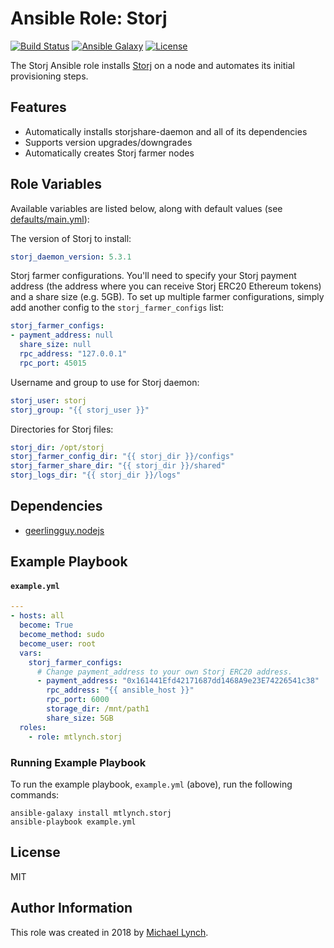 # Ansible Role: Storj

[![Build Status](https://travis-ci.org/mtlynch/ansible-role-storj.svg?branch=master)](https://travis-ci.org/mtlynch/ansible-role-storj)
[![Ansible Galaxy](https://img.shields.io/badge/ansible--galaxy-storj-blue.svg?style=flat-square)](https://galaxy.ansible.com/mtlynch/storj)
[![License](http://img.shields.io/:license-mit-blue.svg?style=flat-square)](LICENSE)

The Storj Ansible role installs [Storj](https://storj.io/) on a node and automates its initial provisioning steps.

## Features

* Automatically installs storjshare-daemon and all of its dependencies
* Supports version upgrades/downgrades
* Automatically creates Storj farmer nodes

## Role Variables

Available variables are listed below, along with default values (see [defaults/main.yml](defaults/main.yml)):

The version of Storj to install:

```yaml
storj_daemon_version: 5.3.1
```

Storj farmer configurations. You'll need to specify your Storj payment address (the address where you can receive Storj ERC20 Ethereum tokens) and a share size (e.g. 5GB). To set up multiple farmer configurations, simply add another config to the `storj_farmer_configs` list:

```yaml
storj_farmer_configs:
- payment_address: null
  share_size: null
  rpc_address: "127.0.0.1"
  rpc_port: 45015
```

Username and group to use for Storj daemon:

```yaml
storj_user: storj
storj_group: "{{ storj_user }}"
```

Directories for Storj files:

```yaml
storj_dir: /opt/storj
storj_farmer_config_dir: "{{ storj_dir }}/configs"
storj_farmer_share_dir: "{{ storj_dir }}/shared"
storj_logs_dir: "{{ storj_dir }}/logs"
```

## Dependencies

* [geerlingguy.nodejs](https://galaxy.ansible.com/geerlingguy/nodejs/)

## Example Playbook

#### `example.yml`

```yaml
---
- hosts: all
  become: True
  become_method: sudo
  become_user: root
  vars:
    storj_farmer_configs:
      # Change payment_address to your own Storj ERC20 address.
      - payment_address: "0x161441Efd42171687dd1468A9e23E74226541c38"
        rpc_address: "{{ ansible_host }}"
        rpc_port: 6000
        storage_dir: /mnt/path1
        share_size: 5GB
  roles:
    - role: mtlynch.storj
```

### Running Example Playbook

To run the example playbook, `example.yml` (above), run the following commands:

```shell
ansible-galaxy install mtlynch.storj
ansible-playbook example.yml
```

## License

MIT

## Author Information

This role was created in 2018 by [Michael Lynch](https://mtlynch.io).
